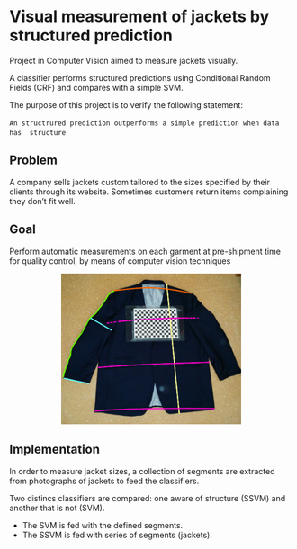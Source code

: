 # Visual measurement of jackets by structured prediction

Project in Computer Vision aimed to measure jackets visually.

A classifier performs structured predictions using Conditional Random Fields 
(CRF) and compares with a simple SVM.

The purpose of this project is to verify the following statement:

`An structrured prediction outperforms a simple prediction when data has 
structure`

## Problem
A company sells jackets custom tailored to the sizes specified by their 
clients through its website. Sometimes customers return items complaining they 
don’t fit well.

## Goal
Perform automatic measurements on each garment at pre-shipment time for 
quality control, by means of computer vision techniques

<p align="center"> 
<img src="doc/what_to_measure.png" alt="jacket_with_measures" width="320"/>
</p>

## Implementation

In order to measure jacket sizes, a collection of segments are extracted from 
photographs of jackets to feed the classifiers. 

Two distincs classifiers are compared: one aware of structure (SSVM) and 
another that is not (SVM).

- The SVM is fed with the defined segments.
- The SSVM is fed with series of segments (jackets).

